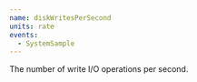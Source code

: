 ```yaml
---
name: diskWritesPerSecond
units: rate
events:
  - SystemSample
---
```


The number of write I/O operations per second.